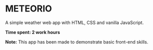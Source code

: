 # METEORIO

A simple weather web app with HTML, CSS and vanilla JavaScript.

**Time spent: 2 work hours**

**Note:** This app has been made to demonstrate basic front-end skills.